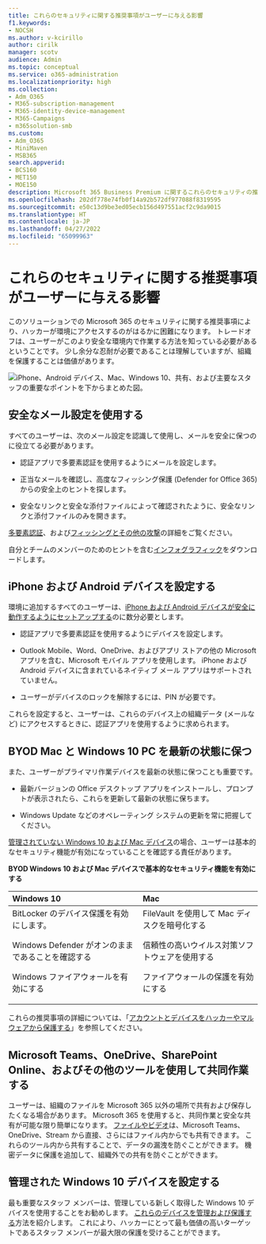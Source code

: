 ```yaml
---
title: これらのセキュリティに関する推奨事項がユーザーに与える影響
f1.keywords:
- NOCSH
ms.author: v-kcirillo
author: cirilk
manager: scotv
audience: Admin
ms.topic: conceptual
ms.service: o365-administration
ms.localizationpriority: high
ms.collection:
- Adm_O365
- M365-subscription-management
- M365-identity-device-management
- M365-Campaigns
- m365solution-smb
ms.custom:
- Adm_O365
- MiniMaven
- MSB365
search.appverid:
- BCS160
- MET150
- MOE150
description: Microsoft 365 Business Premium に関するこれらのセキュリティの推奨事項がユーザーにどのように影響し、データを保護するかについて説明します。
ms.openlocfilehash: 202df778e74fb0f14a92b572df977088f8319595
ms.sourcegitcommit: e50c13d9be3ed05ecb156d497551acf2c9da9015
ms.translationtype: HT
ms.contentlocale: ja-JP
ms.lasthandoff: 04/27/2022
ms.locfileid: "65099963"
---
```

# <a name="how-these-security-recommendations-affect-your-users"></a>これらのセキュリティに関する推奨事項がユーザーに与える影響

このソリューションでの Microsoft 365 のセキュリティに関する推奨事項により、ハッカーが環境にアクセスするのがはるかに困難になります。 トレードオフは、ユーザーがこのより安全な環境内で作業する方法を知っている必要があるということです。 少し余分な忍耐が必要であることは理解していますが、組織を保護することは価値があります。

![iPhone、Android デバイス、Mac、Windows 10、共有、および主要なスタッフの重要なポイントを下からまとめた図。](../media/M365-democracy-Users_900px.png)

## <a name="use-secure-email-practices"></a>安全なメール設定を使用する

すべてのユーザーは、次のメール設定を認識して使用し、メールを安全に保つのに役立てる必要があります。

- 認証アプリで多要素認証を使用するようにメールを設定します。

- 正当なメールを確認し、高度なフィッシング保護 (Defender for Office 365) からの安全上のヒントを探します。

- 安全なリンクと安全な添付ファイルによって確認されたように、安全なリンクと添付ファイルのみを開きます。

[多要素認証](m365bp-multifactor-authentication.md)、および[フィッシングとその他の攻撃](avoid-phishing-and-attacks.md)の詳細をご覧ください。

自分とチームのメンバーのためのヒントを含む[インフォグラフィック](m365-campaigns-protect-campaign-infographic.md)をダウンロードします。

## <a name="set-up-iphones-and-android-devices"></a>iPhone および Android デバイスを設定する

環境に追加するすべてのユーザーは、[iPhone および Android デバイスが安全に動作するようにセットアップする](../business/set-up-mobile-devices.md)のに数分必要とします。

- 認証アプリで多要素認証を使用するようにデバイスを設定します。

- Outlook Mobile、Word、OneDrive、およびアプリ ストアの他の Microsoft アプリを含む、Microsoft モバイル アプリを使用します。 iPhone および Android デバイスに含まれているネイティブ メール アプリはサポートされていません。 

- ユーザーがデバイスのロックを解除するには、PIN が必要です。

これらを設定すると、ユーザーは、これらのデバイス上の組織データ (メールなど) にアクセスするときに、認証アプリを使用するように求められます。

## <a name="keep-byod-macs-and-windows-10-pcs-fresh"></a>BYOD Mac と Windows 10 PC を最新の状態に保つ

また、ユーザーがプライマリ作業デバイスを最新の状態に保つことも重要です。

- 最新バージョンの Office デスクトップ アプリをインストールし、プロンプトが表示されたら、これらを更新して最新の状態に保ちます。

- Windows Update などのオペレーティング システムの更新を常に把握してください。

[管理されていない Windows 10 および Mac デバイス](m365bp-protect-pcs-macs.md)の場合、ユーザーは基本的なセキュリティ機能が有効になっていることを確認する責任があります。

**BYOD Windows 10 および Mac デバイスで基本的なセキュリティ機能を有効にする**

|**Windows 10**|**Mac**|
|:-----|:------|
|BitLocker のデバイス保護を有効にします。<p><p> Windows Defender がオンのままであることを確認する <p>Windows ファイアウォールを有効にする| FileVault を使用して Mac ディスクを暗号化する <p><p>信頼性の高いウイルス対策ソフトウェアを使用する <p>ファイアウォールの保護を有効にする|

これらの推奨事項の詳細については、「[アカウントとデバイスをハッカーやマルウェアから保護する](https://support.office.com/article/Protect-your-account-and-devices-from-hackers-and-malware-066d6216-a56b-4f90-9af3-b3a1e9a327d6#ID0EAABAAA=Windows_10)」を参照してください。

## <a name="collaborate-using-microsoft-teams-onedrive-sharepoint-online-and-other-tools"></a>Microsoft Teams、OneDrive、SharePoint Online、およびその他のツールを使用して共同作業する

ユーザーは、組織のファイルを Microsoft 365 以外の場所で共有および保存したくなる場合があります。 Microsoft 365 を使用すると、共同作業と安全な共有が可能な限り簡単になります。 [ファイルやビデオ](share-files-and-videos.md)は、Microsoft Teams、OneDrive、Stream から直接、さらにはファイル内からでも共有できます。 これらのツール内から共有することで、データの漏洩を防ぐことができます。 機密データに保護を追加して、組織外での共有を防ぐことができます。

## <a name="set-up-managed-windows-10-devices"></a>管理された Windows 10 デバイスを設定する

最も重要なスタッフ メンバーは、管理している新しく取得した Windows 10 デバイスを使用することをお勧めします。 [これらのデバイスを管理および保護する](../business/set-up-windows-devices.md?toc=/microsoft-365/campaigns/toc.json)方法を紹介します。 これにより、ハッカーにとって最も価値の高いターゲットであるスタッフ メンバーが最大限の保護を受けることができます。
